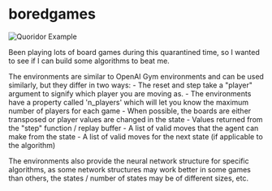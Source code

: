 # boredgames

![Quoridor Example](images/example_quoridor.gif)

Been playing lots of board games during this quarantined time, so I wanted to see if I can build
some algorithms to beat me.

The environments are similar to OpenAI Gym environments and can be used similarly, but they differ in two ways:
    - The reset and step take a "player" argument to signify which player you are moving as.
        - The environments have a property called 'n_players' which will let you know the maximum number of players for each game
        - When possible, the boards are either transposed or player values are changed in the state
    - Values returned from the "step" function / replay buffer
        - A list of valid moves that the agent can make from the state
        - A list of valid moves for the next state (if applicable to the algorithm)

The environments also provide the neural network structure for specific algorithms, as some network structures
may work better in some games than others, the states / number of states may be of different sizes, etc.
